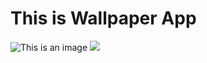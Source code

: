 # This is Wallpaper App
<img src=”https://github.com/surayyoUZB/my_portfolio/assets/120721451/ac68ae30-0af4-455c-a46a-f9a19bb9f727” alt=" This is an image">
<img src=”https://github.com/surayyoUZB/my_portfolio/assets/120721451/7b51afb1-8511-4509-b91c-e90fc4e03890”>


